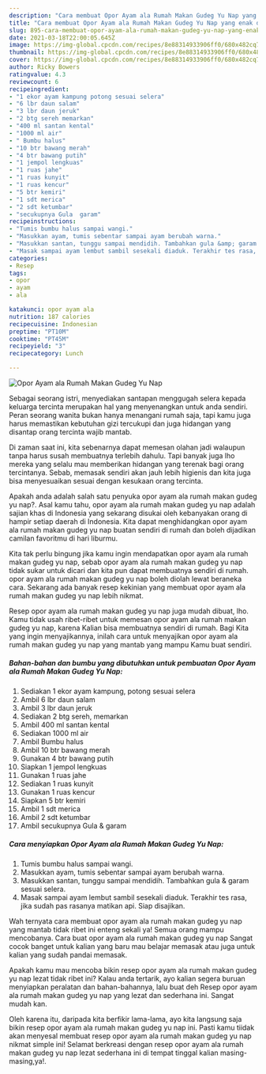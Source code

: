 ```yaml
---
description: "Cara membuat Opor Ayam ala Rumah Makan Gudeg Yu Nap yang enak dan Mudah Dibuat"
title: "Cara membuat Opor Ayam ala Rumah Makan Gudeg Yu Nap yang enak dan Mudah Dibuat"
slug: 895-cara-membuat-opor-ayam-ala-rumah-makan-gudeg-yu-nap-yang-enak-dan-mudah-dibuat
date: 2021-03-18T22:00:05.645Z
image: https://img-global.cpcdn.com/recipes/8e88314933906ff0/680x482cq70/opor-ayam-ala-rumah-makan-gudeg-yu-nap-foto-resep-utama.jpg
thumbnail: https://img-global.cpcdn.com/recipes/8e88314933906ff0/680x482cq70/opor-ayam-ala-rumah-makan-gudeg-yu-nap-foto-resep-utama.jpg
cover: https://img-global.cpcdn.com/recipes/8e88314933906ff0/680x482cq70/opor-ayam-ala-rumah-makan-gudeg-yu-nap-foto-resep-utama.jpg
author: Ricky Bowers
ratingvalue: 4.3
reviewcount: 6
recipeingredient:
- "1 ekor ayam kampung potong sesuai selera"
- "6 lbr daun salam"
- "3 lbr daun jeruk"
- "2 btg sereh memarkan"
- "400 ml santan kental"
- "1000 ml air"
- " Bumbu halus"
- "10 btr bawang merah"
- "4 btr bawang putih"
- "1 jempol lengkuas"
- "1 ruas jahe"
- "1 ruas kunyit"
- "1 ruas kencur"
- "5 btr kemiri"
- "1 sdt merica"
- "2 sdt ketumbar"
- "secukupnya Gula  garam"
recipeinstructions:
- "Tumis bumbu halus sampai wangi."
- "Masukkan ayam, tumis sebentar sampai ayam berubah warna."
- "Masukkan santan, tunggu sampai mendidih. Tambahkan gula &amp; garam sesuai selera."
- "Masak sampai ayam lembut sambil sesekali diaduk. Terakhir tes rasa, jika sudah pas rasanya matikan api. Siap disajikan."
categories:
- Resep
tags:
- opor
- ayam
- ala

katakunci: opor ayam ala 
nutrition: 187 calories
recipecuisine: Indonesian
preptime: "PT10M"
cooktime: "PT45M"
recipeyield: "3"
recipecategory: Lunch

---
```



![Opor Ayam ala Rumah Makan Gudeg Yu Nap](https://img-global.cpcdn.com/recipes/8e88314933906ff0/680x482cq70/opor-ayam-ala-rumah-makan-gudeg-yu-nap-foto-resep-utama.jpg)

Sebagai seorang istri, menyediakan santapan menggugah selera kepada keluarga tercinta merupakan hal yang menyenangkan untuk anda sendiri. Peran seorang  wanita bukan hanya menangani rumah saja, tapi kamu juga harus memastikan kebutuhan gizi tercukupi dan juga hidangan yang disantap orang tercinta wajib mantab.

Di zaman  saat ini, kita sebenarnya dapat memesan olahan jadi walaupun tanpa harus susah membuatnya terlebih dahulu. Tapi banyak juga lho mereka yang selalu mau memberikan hidangan yang terenak bagi orang tercintanya. Sebab, memasak sendiri akan jauh lebih higienis dan kita juga bisa menyesuaikan sesuai dengan kesukaan orang tercinta. 



Apakah anda adalah salah satu penyuka opor ayam ala rumah makan gudeg yu nap?. Asal kamu tahu, opor ayam ala rumah makan gudeg yu nap adalah sajian khas di Indonesia yang sekarang disukai oleh kebanyakan orang di hampir setiap daerah di Indonesia. Kita dapat menghidangkan opor ayam ala rumah makan gudeg yu nap buatan sendiri di rumah dan boleh dijadikan camilan favoritmu di hari liburmu.

Kita tak perlu bingung jika kamu ingin mendapatkan opor ayam ala rumah makan gudeg yu nap, sebab opor ayam ala rumah makan gudeg yu nap tidak sukar untuk dicari dan kita pun dapat membuatnya sendiri di rumah. opor ayam ala rumah makan gudeg yu nap boleh diolah lewat beraneka cara. Sekarang ada banyak resep kekinian yang membuat opor ayam ala rumah makan gudeg yu nap lebih nikmat.

Resep opor ayam ala rumah makan gudeg yu nap juga mudah dibuat, lho. Kamu tidak usah ribet-ribet untuk memesan opor ayam ala rumah makan gudeg yu nap, karena Kalian bisa membuatnya sendiri di rumah. Bagi Kita yang ingin menyajikannya, inilah cara untuk menyajikan opor ayam ala rumah makan gudeg yu nap yang mantab yang mampu Kamu buat sendiri.

<!--inarticleads1-->

##### Bahan-bahan dan bumbu yang dibutuhkan untuk pembuatan Opor Ayam ala Rumah Makan Gudeg Yu Nap:

1. Sediakan 1 ekor ayam kampung, potong sesuai selera
1. Ambil 6 lbr daun salam
1. Ambil 3 lbr daun jeruk
1. Sediakan 2 btg sereh, memarkan
1. Ambil 400 ml santan kental
1. Sediakan 1000 ml air
1. Ambil  Bumbu halus
1. Ambil 10 btr bawang merah
1. Gunakan 4 btr bawang putih
1. Siapkan 1 jempol lengkuas
1. Gunakan 1 ruas jahe
1. Sediakan 1 ruas kunyit
1. Gunakan 1 ruas kencur
1. Siapkan 5 btr kemiri
1. Ambil 1 sdt merica
1. Ambil 2 sdt ketumbar
1. Ambil secukupnya Gula &amp; garam




<!--inarticleads2-->

##### Cara menyiapkan Opor Ayam ala Rumah Makan Gudeg Yu Nap:

1. Tumis bumbu halus sampai wangi.
1. Masukkan ayam, tumis sebentar sampai ayam berubah warna.
1. Masukkan santan, tunggu sampai mendidih. Tambahkan gula &amp; garam sesuai selera.
1. Masak sampai ayam lembut sambil sesekali diaduk. Terakhir tes rasa, jika sudah pas rasanya matikan api. Siap disajikan.




Wah ternyata cara membuat opor ayam ala rumah makan gudeg yu nap yang mantab tidak ribet ini enteng sekali ya! Semua orang mampu mencobanya. Cara buat opor ayam ala rumah makan gudeg yu nap Sangat cocok banget untuk kalian yang baru mau belajar memasak atau juga untuk kalian yang sudah pandai memasak.

Apakah kamu mau mencoba bikin resep opor ayam ala rumah makan gudeg yu nap lezat tidak ribet ini? Kalau anda tertarik, ayo kalian segera buruan menyiapkan peralatan dan bahan-bahannya, lalu buat deh Resep opor ayam ala rumah makan gudeg yu nap yang lezat dan sederhana ini. Sangat mudah kan. 

Oleh karena itu, daripada kita berfikir lama-lama, ayo kita langsung saja bikin resep opor ayam ala rumah makan gudeg yu nap ini. Pasti kamu tiidak akan menyesal membuat resep opor ayam ala rumah makan gudeg yu nap nikmat simple ini! Selamat berkreasi dengan resep opor ayam ala rumah makan gudeg yu nap lezat sederhana ini di tempat tinggal kalian masing-masing,ya!.

